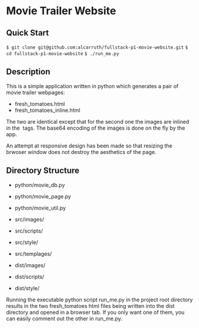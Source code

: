 

# Movie Trailer Website

## Quick Start

 `$ git clone git@github.com:alcarruth/fullstack-p1-movie-website.git`
 `$ cd fullstack-p1-movie-website`
 `$ ./run_me.py`

## Description 

This is a simple application written in python which generates a
pair of movie trailer webpages:

 * fresh_tomatoes.html
 * fresh_tomatoes_inline.html

The two are identical except that for the second one the images
are inlined in the <img> tags.  The base64 encoding of the images
is done on the fly by the app.

An attempt at responsive design has been made so that resizing the
brwoser window does not destroy the aesthetics of the page.

## Directory Structure

 * python/movie_db.py
 * python/movie_page.py
 * python/movie_util.py

 * src/images/
 * src/scripts/
 * src/style/
 * src/templages/

 * dist/images/
 * dist/scripts/
 * dist/style/

Running the executable python script run_me.py in the project root directory 
results in the two fresh_tomatoes html files being written into the dist 
directory and opened in a browser tab.  If you only want one of them, you 
can easily comment out the other in run_me.py.

